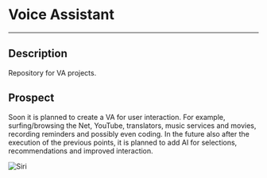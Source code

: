 # Voice Assistant
___
## Description
Repository for VA projects.

## Prospect
Soon it is planned to create a VA for user interaction. For example, surfing/browsing the Net, YouTube, translators, music services and movies, recording reminders and possibly even coding.
In the future also after the execution of the previous points, it is planned to add AI for selections, recommendations and improved interaction.

![Siri](https://i.pinimg.com/originals/c1/14/12/c114123eb48fc0712b2482264414d9d7.gif)